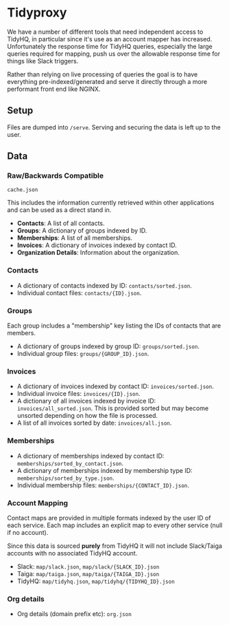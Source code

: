 # Tidyproxy

We have a number of different tools that need independent access to TidyHQ, in particular since it's use as an account mapper has increased. Unfortunately the response time for TidyHQ queries, especially the large queries required for mapping, push us over the allowable response time for things like Slack triggers.

Rather than relying on live processing of queries the goal is to have everything pre-indexed/generated and serve it directly through a more performant front end like NGINX.

## Setup

Files are dumped into `/serve`. Serving and securing the data is left up to the user.

## Data

### Raw/Backwards Compatible

`cache.json`

This includes the information currently retrieved within other applications and can be used as a direct stand in.

* **Contacts**: A list of all contacts.
* **Groups**: A dictionary of groups indexed by ID.
* **Memberships**: A list of all memberships.
* **Invoices**: A dictionary of invoices indexed by contact ID.
* **Organization Details**: Information about the organization.

### Contacts

* A dictionary of contacts indexed by ID: `contacts/sorted.json`.
* Individual contact files: `contacts/{ID}.json`.

### Groups

Each group includes a "membership" key listing the IDs of contacts that are members.

* A dictionary of groups indexed by group ID: `groups/sorted.json`.
* Individual group files: `groups/{GROUP_ID}.json`.

### Invoices

* A dictionary of invoices indexed by contact ID: `invoices/sorted.json`.
* Individual invoice files: `invoices/{ID}.json`.
* A dictionary of all invoices indexed by invoice ID: `invoices/all_sorted.json`. This is provided sorted but may become unsorted depending on how the file is processed.
* A list of all invoices sorted by date: `invoices/all.json`.

### Memberships

* A dictionary of memberships indexed by contact ID: `memberships/sorted_by_contact.json`.
* A dictionary of memberships indexed by membership type ID: `memberships/sorted_by_type.json`.
* Individual membership files: `memberships/{CONTACT_ID}.json`.

### Account Mapping

Contact maps are provided in multiple formats indexed by the user ID of each service. Each map includes an explicit map to every other service (null if no account).

Since this data is sourced **purely** from TidyHQ it will not include Slack/Taiga accounts with no associated TidyHQ account.

* Slack: `map/slack.json`, `map/slack/{SLACK_ID}.json`
* Taiga: `map/taiga.json`, `map/taiga/{TAIGA_ID}.json`
* TidyHQ: `map/tidyhq.json`, `map/tidyhq/{TIDYHQ_ID}.json`

### Org details

* Org details (domain prefix etc): `org.json`
